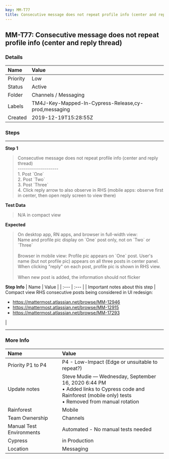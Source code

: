 ```yaml
---
key: MM-T77
title: Consecutive message does not repeat profile info (center and reply thread)
---
```


## MM-T77: Consecutive message does not repeat profile info (center and reply thread)

### Details

| Name     | Value                                                |
| :------- | :--------------------------------------------------- |
| Priority | Low                                                  |
| Status   | Active                                               |
| Folder   | Channels / Messaging                                 |
| Labels   | TM4J-Key-Mapped-In-Cypress-Release,cy-prod,messaging |
| Created  | 2019-12-19T15:28:55Z                                 |

### Steps

<hr/>

**Step 1**

> <article>Consecutive message does not repeat profile info (center and reply thread)<br />--------------------<br />1. Post `One`<br />2. Post `Two`<br />3. Post `Three`<br />4. Click reply arrow to also observe in RHS (mobile apps: observe first in center, then open reply screen to view there)</article>

**Test Data**

> <article>N/A in compact view</article>

**Expected**

> <article>On desktop app, RN apps, and browser in full-width view:<br />Name and profile pic display on `One` post only, not on `Two` or `Three`<br /><br />Browser in mobile view: Profile pic appears on `One` post. User's name (but not profile pic) appears on all three posts in center panel. When clicking &quot;reply&quot; on each post, profile pic is shown in RHS view.<br /><br />When new post is added, the information should not flicker</article>

**Step Info**
| Name | Value |
| :--- | :--- |
| Important notes about this step | Compact view RHS consecutive posts being considered in UI redesign:<ul><li><a href="https://mattermost.atlassian.net/browse/MM-12946" rel="noopener noreferrer" target="_blank">https://mattermost.atlassian.net/browse/MM-12946</a></li><li><a href="https://mattermost.atlassian.net/browse/MM-12915" rel="noopener noreferrer" target="_blank">https://mattermost.atlassian.net/browse/MM-12915</a></li><li><a href="https://mattermost.atlassian.net/browse/MM-17293" rel="noopener noreferrer" target="_blank">https://mattermost.atlassian.net/browse/MM-17293</a></li></ul> |

<hr/>

### More Info

| Name                     | Value                                                                                                                                                     |
| :----------------------- | :-------------------------------------------------------------------------------------------------------------------------------------------------------- |
| Priority P1 to P4        | P4 - Low-Impact (Edge or unsuitable to repeat?)                                                                                                           |
| Update notes             | Steve Mudie — Wednesday, September 16, 2020 6:44 PM<br>• Added links to Cypress code and Rainforest (mobile only) tests<br>• Removed from manual rotation |
| Rainforest               | Mobile                                                                                                                                                    |
| Team Ownership           | Channels                                                                                                                                                  |
| Manual Test Environments | Automated - No manual tests needed                                                                                                                        |
| Cypress                  | in Production                                                                                                                                             |
| Location                 | Messaging                                                                                                                                                 |
